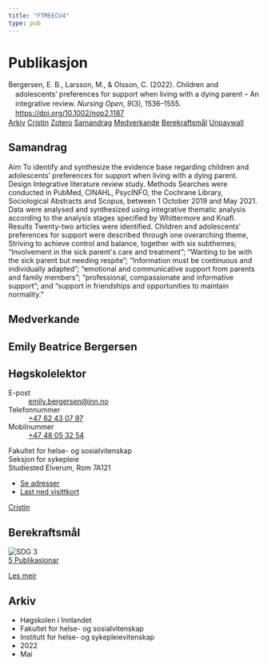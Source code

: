 ```yaml
---
title: "FTMEECU4"
type: pub
---
```

<h1>Publikasjon</h1>
<article id="csl-bib-container-FTMEECU4" class="csl-bib-container">
  <div class="csl-bib-body" style="line-height: 1.35; padding-left: 1em; text-indent:-1em;">
  <div class="csl-entry">Bergersen, E. B., Larsson, M., &amp; Olsson, C. (2022). Children and adolescents&#x2019; preferences for support when living with a dying parent &#x2013; An integrative review. <i>Nursing Open</i>, <i>9</i>(3), 1536&#x2013;1555. <a href="https://doi.org/10.1002/nop2.1187">https://doi.org/10.1002/nop2.1187</a></div>
</div>
  <div class="csl-bib-buttons">
    <a href="#taxonomy-article-FTMEECU4" class="csl-bib-button">Arkiv</a>
    <a href="https://app.cristin.no/results/show.jsf?id=2025922" alt="Cristin URL" class="csl-bib-button">Cristin</a>
    <a href="http://zotero.org/groups/5402882/items/FTMEECU4" alt="Zotero URL" class="csl-bib-button">Zotero</a>
    <a href="#abstract-article-FTMEECU4" class="csl-bib-button">Samandrag</a>
    <a href="#contributors-article-FTMEECU4" class="csl-bib-button">Medverkande</a>
    <a href="#sdg-article-FTMEECU4" class="csl-bib-button">Berekraftsmål</a>
    <a href="http://kau.diva-portal.org/smash/get/diva2:1642157/FULLTEXT01" class="csl-bib-button">Unpaywall</a>
  </div>
  <div id="csl-bib-meta-container-FTMEECU4"></div>
</article>
<div id="csl-bib-meta-FTMEECU4" class="csl-bib-meta">
  <article id="abstract-article-FTMEECU4" class="abstract-article">
    <h1>Samandrag</h1>
    Aim To identify and synthesize the evidence base regarding children and adolescents’ preferences for support when living with a dying parent. Design Integrative literature review study. Methods Searches were conducted in PubMed, CINAHL, PsycINFO, the Cochrane Library, Sociological Abstracts and Scopus, between 1 October 2019 and May 2021. Data were analysed and synthesized using integrative thematic analysis according to the analysis stages specified by Whittermore and Knafl. Results Twenty-two articles were identified. Children and adolescents’ preferences for support were described through one overarching theme, Striving to achieve control and balance, together with six subthemes; “Involvement in the sick parent's care and treatment”; “Wanting to be with the sick parent but needing respite”; “Information must be continuous and individually adapted”; “emotional and communicative support from parents and family members”; “professional, compassionate and informative support”; and “support in friendships and opportunities to maintain normality.”
  </article>
  <article id="contributors-article-FTMEECU4" class="contributors-article">
    <h1>Medverkande</h1>
    <div class="personas"> <div class="vrtx-hinn-person-card"> <div class="photo"> <i class="lar la-user-circle missing-person"></i> </div> <div class="info"> <hgroup><h1>Emily Beatrice Bergersen</h1> <h2>Høgskolelektor</h2> </hgroup><dl> <dt>E-post</dt> <dd> <a href="mailto:emily.bergersen@inn.no">emily.bergersen@inn.no</a> </dd> <dt>Telefonnummer</dt> <dd><a href="tel:+4762430797"> +47 62 43 07 97 </a></dd> <dt>Mobilnummer</dt> <dd><a href="tel:+4748053254"> +47 48 05 32 54 </a></dd> </dl> <p> Fakultet for helse- og sosialvitenskap<br> Seksjon for sykepleie<br> Studiested Elverum, Rom 7A121 </p> <ul class="vrtx-hinn-links"> <li><a href="https://www.inn.no/finn-en-ansatt/emily-bergersen.html#vrtx-hinn-addresses">Se adresser</a></li> <li><a href="https://www.inn.no/finn-en-ansatt/emily-bergersen.html?vrtx=vcf">Last ned visittkort</a></li> </ul> </div> </div> <a href="https://app.cristin.no/persons/show.jsf?id=1471235" alt="Cristin URL" class="personas-cristin">Cristin</a> </div>
  </article>
  <article id="sdg-article-FTMEECU4" class="sdg-article">
    <h1>Berekraftsmål</h1>
    <div class="sdg-container"><div id="sdg3" class="sdg"> <img src="{{< params subfolder >}}images/sdg/sdg03_no.png" class="image" alt="SDG 3"> <div class="sdg-overlay"> <a href="{{< params subfolder >}}no/archive/?sdg=3#archive" class="sdg-publication-count"><span>5</span> Publikasjonar</a> <p><a href="NA" class="sdg-read-more">Les meir</a></p> </div> </div></div>
  </article>
  <article id="taxonomy-article-FTMEECU4" class="taxonomy-article">
    <h1>Arkiv</h1>
    <ul>
      <li>Høgskolen i Innlandet</li>
      <li>Fakultet for helse- og sosialvitenskap</li>
      <li>Institutt for helse- og sykepleievitenskap</li>
      <li>2022</li>
      <li>Mai</li>
    </ul>
  </article>
</div>
